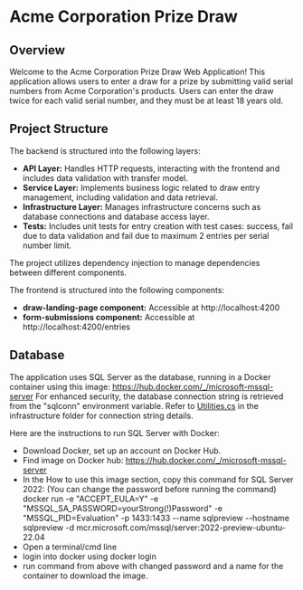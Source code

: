# Acme Corporation Prize Draw

## Overview

Welcome to the Acme Corporation Prize Draw Web Application! This application allows users to enter a draw for a prize by submitting valid serial numbers from Acme Corporation's products.
Users can enter the draw twice for each valid serial number, and they must be at least 18 years old.

## Project Structure

The backend is structured into the following layers:

- **API Layer:** Handles HTTP requests, interacting with the frontend and includes data validation with transfer model. 
- **Service Layer:** Implements business logic related to draw entry management, including validation and data retrieval.
- **Infrastructure Layer:** Manages infrastructure concerns such as database connections and database access layer.
-  **Tests:** Includes unit tests for entry creation with test cases: success, fail due to data validation and fail due to maximum 2 entries per serial number limit. 

The project utilizes dependency injection to manage dependencies between different components.

The frontend is structured into the following components:
 - **draw-landing-page component:** Accessible at http://localhost:4200
 - **form-submissions component:** Accessible at http://localhost:4200/entries 
    

## Database

The application uses SQL Server as the database, running in a Docker container using this image: https://hub.docker.com/_/microsoft-mssql-server
For enhanced security, the database connection string is retrieved from the "sqlconn" environment variable.  Refer to [Utilities.cs](./infrastructure/Utilities.cs) in the infrastructure folder for connection string details.

Here are the instructions to run SQL Server with Docker:
- Download Docker, set up an account on Docker Hub.
- Find image on Docker hub: https://hub.docker.com/_/microsoft-mssql-server
- In the How to use this image section, copy this command for SQL Server 2022: (You can change the password before running the command)
docker run -e "ACCEPT_EULA=Y" -e "MSSQL_SA_PASSWORD=yourStrong(!)Password" -e "MSSQL_PID=Evaluation" -p 1433:1433  --name sqlpreview --hostname sqlpreview -d mcr.microsoft.com/mssql/server:2022-preview-ubuntu-22.04
- Open a terminal/cmd line
- login into docker using docker login
- run command from above with changed password and a name for the container to download the image.



